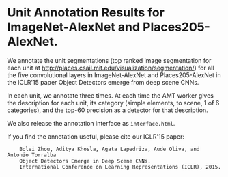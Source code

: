 # Unit Annotation Results for ImageNet-AlexNet and Places205-AlexNet.

We annotate the unit segmentations (top ranked image segmentation for each unit at http://places.csail.mit.edu/visualization/segmentation/) for all the five convolutional layers in ImageNet-AlexNet and Places205-AlexNet in the ICLR'15 paper Object Detectors emerge from deep scene CNNs.

In each unit, we annotate three times. At each time the AMT worker gives the description for each unit, its category (simple elements, to scene, 1 of 6 categories), and the top-60 precision as a detector for that description.

We also release the annotation interface as ```interface.html```.

If you find the annotation useful, please cite our ICLR'15 paper:
```
	Bolei Zhou, Aditya Khosla, Agata Lapedriza, Aude Oliva, and Antonio Torralba
	Object Detectors Emerge in Deep Scene CNNs.
	International Conference on Learning Representations (ICLR), 2015.
```
